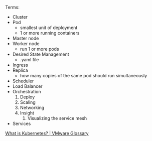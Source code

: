 Terms:
- Cluster
- Pod
	- smallest unit of deployment
	- 1 or more running containers
- Master node
- Worker node
	- run 1 or more pods
- Desired State Management
	- .yaml file
- Ingress
- Replica
	- how many copies of the same pod should run simultaneously
- Scheduler
- Load Balancer
- Orchestration
	1. Deploy
	2. Scaling
	3. Networking
	4. Insight
		1. Visualizing the service mesh
- Services

[What is Kubernetes? | VMware Glossary](https://www.vmware.com/topics/glossary/content/kubernetes.html)